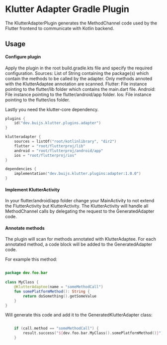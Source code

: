 # Klutter Adapter Gradle Plugin

The KlutterAdapterPlugin generates the MethodChannel code used by the Flutter frontend to communicate with Kotlin backend.

## Usage

#### Configure plugin
Apply the plugin in the root build.gradle.kts file and specify the required configuration. 
Sources: List of String containing the package(s) which contain the methods to be called by the adapter. 
Only methods annoted with the KlutterAdaptee annotation are scanned.
Flutter: File instance pointing to the flutter/lib folder which contains the main.dart file.
Android: File instance pointing to the flutter/android/app folder.
Ios: File instance pointing to the flutter/ios folder.

Lastly you need the klutter-core dependency.

```kotlin
plugins {
    id("dev.buijs.klutter.plugins.adapter")
}

klutteradapter {
    sources = listOf("root/kotlinlibrary", "dir2")
    flutter = "root/flutterproj/lib"
    android = "root/flutterproj/android/app"
    ios = "root/flutterproj/ios"
}

dependencies {
    implementation("dev.buijs.klutter.plugins:adapter:1.0.0")
}

```

#### Implement KlutterActivity
In your flutter/android/app folder change your MainActivity to not extend the FlutterActivity but KlutterActivity.
The KlutterActivity will handle all MethodChannel calls by delegating the request to the GeneratedAdapter code.

#### Annotate methods 
The plugin will scan for methods annotated with KlutterAdaptee. For each annotated method, a code block will be added to the
GeneratedAdapter code. 

For example this method:

```kotlin

package dev.foo.bar
        
class MyClass {
    @KlutterAdaptee(name = "someMethodCall")
    fun somePlatformMethod(): String {
        return doSomething().getSomeValue
    }
}

```

Will generate this code and add it to the GeneratedKlutterAdapter class:

```kotlin

    if (call.method == "someMethodCall") {
        result.success("${dev.foo.bar.MyClass().somePlatformMethod()}")
    }

```

